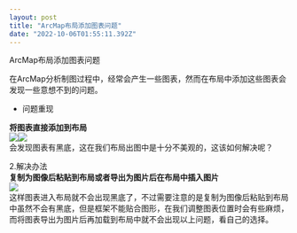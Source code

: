 ```yaml
---
layout: post
title: "ArcMap布局添加图表问题"
date: "2022-10-06T01:55:11.392Z"
---
```

ArcMap布局添加图表问题

在ArcMap分析制图过程中，经常会产生一些图表，然而在布局中添加这些图表会发现一些意想不到的问题。  

*   问题重现

**将图表直接添加到布局**  
![](https://img2022.cnblogs.com/blog/2942598/202210/2942598-20221006094521936-1921217241.png)![](https://img2022.cnblogs.com/blog/2942598/202210/2942598-20221006094521914-2090932749.png)  
会发现图表有黑底，这在我们布局出图中是十分不美观的，这该如何解决呢？  
  
2.解决办法  
**复制为图像后粘贴到布局或者导出为图片后在布局中插入图片**  
![](https://img2022.cnblogs.com/blog/2942598/202210/2942598-20221006094521942-1711401981.png)  
这样图表进入布局就不会出现黑底了，不过需要注意的是复制为图像后粘贴到布局中虽然不会有黑底，但是框架不能贴合图形，在我们调整图表位置时会有些麻烦，而将图表导出为图片后再加载到布局中就不会出现以上问题，看自己的选择。